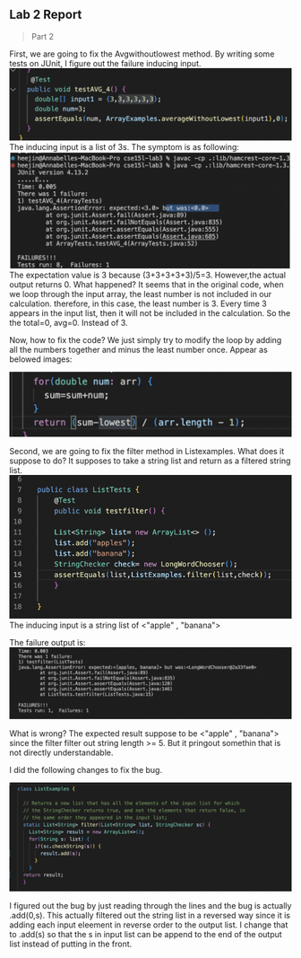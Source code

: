 
## Lab 2 Report
> Part 2

First, we are going to fix the Avgwithoutlowest method. By writing some tests on JUnit, I figure out the failure inducing input.
![image](image21.jpg)
The inducing input is a list of 3s.
The symptom is as following:
![Image](image22.jpg)
The expectation value is 3 because (3+3+3+3+3)/5=3. However,the actual output returns 0. What happened?
It seems that in the original code, when we loop through the input array, the least number is not included in our calculation.
therefore, in this case, the least number is 3. Every time 3 appears in the input list, then it will not be included in the calculation.
So the the total=0, avg=0. Instead of 3.

Now, how to fix the code? We just simply try to modify the loop by adding all the numbers together and minus the least number once.
Appear as belowed images:

![Image](image23.jpg)

Second, we are going to fix the filter method in Listexamples. What does it suppose to do? It supposes to take a string list and return as a filtered string list.
![image](image24.jpg)
The inducing input is a string list of <"apple" , "banana">

The failure output is:
![image](image25.jpg)

What is wrong? The expected result suppose to be <"apple" , "banana"> since the filter filter out string length >= 5. But it pringout somethin that is not directly understandable.

I did the following changes to fix the bug.

![image](image26.jpg)

I figured out the bug by just reading through the lines and the bug is actually .add(0,s). This actually filtered out the string list in a reversed way since it is adding each input eleement in reverse order to the output list. I change that to .add(s) so that the s in input list can be append to the end of the output list instead of putting in the front.
